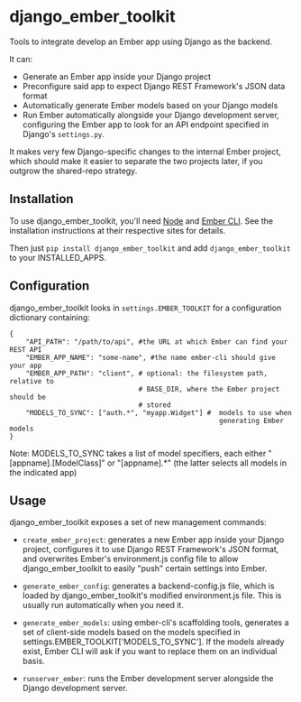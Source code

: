 django_ember_toolkit
====================

Tools to integrate develop an Ember app using Django as the backend.

It can:

*   Generate an Ember app inside your Django project
*   Preconfigure said app to expect Django REST Framework's JSON data
     format
*   Automatically generate Ember models based on your Django models
*   Run Ember automatically alongside your Django development server,
     configuring the Ember app to look for an API endpoint specified in
     Django's `settings.py`.

It makes very few Django-specific changes to the internal Ember project, which
should make it easier to separate the two projects later, if you outgrow the
shared-repo strategy.


Installation
------------

To use django_ember_toolkit, you'll need [Node](https://github.com/joyent/node/wiki/installation)
and [Ember CLI](http://www.ember-cli.com/user-guide/#getting-started). See the
installation instructions at their respective sites for details.

Then just `pip install django_ember_toolkit` and add `django_ember_toolkit` to
your INSTALLED_APPS.


Configuration
-------------

django_ember_toolkit looks in `settings.EMBER_TOOLKIT` for a configuration
dictionary containing:

    {
        "API_PATH": "/path/to/api", #the URL at which Ember can find your REST API
        "EMBER_APP_NAME": "some-name", #the name ember-cli should give your app
        "EMBER_APP_PATH": "client", # optional: the filesystem path, relative to
                                    # BASE_DIR, where the Ember project should be
                                    # stored
        "MODELS_TO_SYNC": ["auth.*", "myapp.Widget"] #  models to use when
                                                        generating Ember models
    }

Note: MODELS_TO_SYNC takes a list of model specifiers, each either
"[appname].[ModelClass]" or "[appname].*" (the latter selects all models in the
indicated app)


Usage
-----

django_ember_toolkit exposes a set of new management commands:

*   `create_ember_project`: generates a new Ember app inside your Django
        project, configures it to use Django REST Framework's JSON format,
        and overwrites Ember's environment.js config file to allow
        django_ember_toolkit to easily "push" certain settings into Ember.

*   `generate_ember_config`: generates a backend-config.js file, which is
        loaded by django_ember_toolkit's modified environment.js file. This
        is usually run automatically when you need it.

*   `generate_ember_models`: using ember-cli's scaffolding tools, generates a
        set of client-side models based on the models specified in
        settings.EMBER_TOOLKIT['MODELS_TO_SYNC']. If the models already exist,
        Ember CLI will ask if you want to replace them on an individual basis.

*   `runserver_ember`: runs the Ember development server alongside the Django
        development server.

